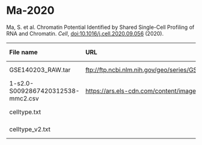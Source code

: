 # Ma-2020

Ma, S. et al. Chromatin Potential Identified by Shared Single-Cell Profiling of RNA and Chromatin. *Cell*, [doi:10.1016/j.cell.2020.09.056](https://doi.org/10.1016/j.cell.2020.09.056) (2020).

| File name | URL | Access date | MD5SUM | Remark |
|:----------|:----|:------------|:-------|:-------|
|GSE140203_RAW.tar|ftp://ftp.ncbi.nlm.nih.gov/geo/series/GSE140nnn/GSE140203/suppl/GSE140203_RAW.tar|Oct 27, 2020|695ed05113464b05bf1f36758dc61179|[GSE140203](https://www.ncbi.nlm.nih.gov/geo/query/acc.cgi?acc=GSE140203)|
|1-s2.0-S0092867420312538-mmc2.csv|https://ars.els-cdn.com/content/image/1-s2.0-S0092867420312538-mmc2.csv|Oct 27, 2020|2a44f623a9e681621ea8456b3fe8be51|[Paper Supplementary](https://www.sciencedirect.com/science/article/pii/S0092867420312538#app2)|
|celltype.txt||Oct 30, 2020|54b126505f87c70382ad89d23f700714|Obtained from author|
|celltype_v2.txt||Nov 3, 2020|39dedd3c4a46321ff9ac14ae4de6cc7b|Obtained from author|
